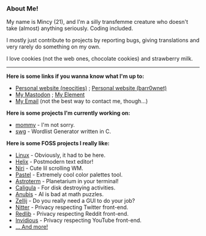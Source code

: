 ### About Me!

My name is Mincy (21), and I'm a silly transfemme creature who doesn't take (almost) anything seriously.
Coding included.

I mostly just contribute to projects by reporting bugs, giving translations and very rarely do something on my own.

I love cookies (not the web ones, chocolate cookies) and strawberry milk.

---

**Here is some links if you wanna know what I'm up to:**
- [Personal website (neocities)](https://mincy.neocities.org/) ; [Personal website (barr0wnet)](https://alphamethyl.barr0w.net/~sleepybunny/)
- [My Mastodon](https://tech.lgbt/@sleepybunny/) ; [My Element](https://matrix.to/#/@sleepybunny:matrix.org/)
- [My Email](mailto:sleepymincy@proton.me) (not the best way to contact me, though...)

**Here is some projects I'm currently working on:**
- [mommy](https://github.com/sleepymincy/mommy) - I'm not sorry.
- [swg](https://github.com/sleepymincy/swg) - Wordlist Generator written in C.

**Here is some FOSS projects I really like:**
- [Linux](https://github.com/torvalds/linux) - Obviously, it had to be here.
- [Helix](https://github.com/helix-editor/helix) - Postmodern text editor!
- [Niri](https://github.com/YaLTeR/niri) - Cute lil scrolling WM.
- [Pastel](https://github.com/sharkdp/pastel) - Extremely cool color palettes tool.
- [Astroterm](https://github.com/da-luce/astroterm) - Planetarium in your terminal!
- [Caligula](https://github.com/ifd3f/caligula) - For disk destroying activities.
- [Anubis](https://github.com/TecharoHQ/anubis) - AI is bad at math puzzles.
- [Zellij](https://github.com/zellij-org/zellij) - Do you really need a GUI to do your job?
- [Nitter](https://github.com/zedeus/nitter) - Privacy respecting Twitter front-end.
- [Redlib](https://github.com/redlib-org/redlib) - Privacy respecting Reddit front-end.
- [Invidious](https://github.com/iv-org/invidious) - Privacy respecting YouTube front-end.
- [... And more!](https://github.com/sleepymincy?tab=stars)
